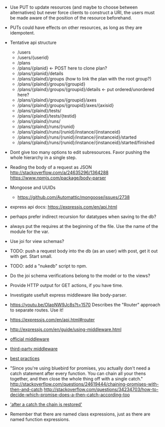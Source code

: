 - Use PUT to update resources (and maybe to choose between alternatives) but
  never force clients to construct a URI, the users must be made aware of the
  position of the resource beforehand.

- PUTs could have effects on other resources, as long as they are idempotent.

- Tentative api structure
    - /users
    - /users/{userid}
    - /plans 
    - /plans/{planid} <- POST here to clone plan?
    - /plans/{planid}/details
    - /plans/{plaind}/groups (how to link the plan with the root group?)
    - /plans/{plaind}/groups/{groupid}
    - /plans/{plaind}/groups/{groupid}/details <- put ordered/unordered here?
    - /plans/{plaind}/groups/{groupid}/axes
    - /plans/{plaind}/groups/{groupid}/axes/{axisid}
    - /plans/{plaind}/tests/
    - /plans/{plaind}/tests/{testid}
    - /plans/{plaind}/runs/
    - /plans/{plaind}/runs/{runid}
    - /plans/{plaind}/runs/{runid}/instance/{instanceid}
    - /plans/{plaind}/runs/{runid}/instance/{instanceid}/started
    - /plans/{plaind}/runs/{runid}/instance/{instanceid}/started/finished

- Dont give too many options to edit subresources. Favor pushing the whole
  hierarchy in a single step.

- Reading the body of a request as JSON
  http://stackoverflow.com/a/24635296/1364288
  https://www.npmjs.com/package/body-parser

- Mongoose and UUIDs
    - https://github.com/Automattic/mongoose/issues/2738

- express api docs: https://expressjs.com/en/api.html

- perhaps prefer indirect recursion for datatypes when saving to the db?

- always put the requires at the beginning of the file. Use the name of the
  module for the var.

- Use joi for view schemas?

- TODO: push a request body into the db (as an user) with post, get it out with
  get. Start small.
- TODO: add a "nukedb" script to npm.

- Do the joi schema verifications belong to the model or to the views?

- Provide HTTP output for GET actions, if you have time.

- Investigate usefult express middleware like body-parser.

- https://youtu.be/OlapNW9Jc8s?t=1570
  Describes the "Router" approach to separate routes. Use it!

- https://expressjs.com/en/api.html#router

- http://expressjs.com/en/guide/using-middleware.html

- [official middleware](https://github.com/senchalabs/connect?_ga=1.182940708.38143649.1485124457#middleware)

- [third-party middleware](http://expressjs.com/en/resources/middleware.html)

- [best practices](https://expressjs.com/en/advanced/best-practice-performance.html)

- "Since you're using bluebird for promises, you actually don't need a catch
  statement after every function. You can chain all your thens together, and
  then close the whole thing off with a single catch."
  http://stackoverflow.com/questions/24619444/chaining-promises-with-then-and-catch
  http://stackoverflow.com/questions/34234703/how-to-decide-which-promise-does-a-then-catch-according-too

- ['after a catch the chain is restored'](https://developer.mozilla.org/en-US/docs/Web/JavaScript/Reference/Global_Objects/Promise/catch)

- Remember that there are named class expressions, just as there are named
  function expressions.


